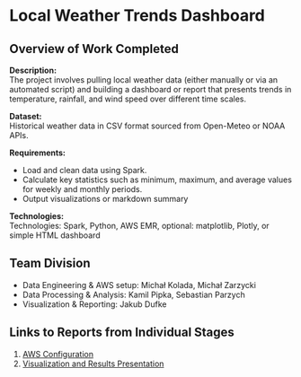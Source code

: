 # Local Weather Trends Dashboard

## Overview of Work Completed
**Description:**  
The project involves pulling local weather data (either manually or via an automated script) and building a dashboard or report that presents trends in temperature, rainfall, and wind speed over different time scales.

**Dataset:**  
Historical weather data in CSV format sourced from Open-Meteo or NOAA APIs.

**Requirements:**  
- Load and clean data using Spark.
- Calculate key statistics such as minimum, maximum, and average values for weekly and monthly periods.  
- Output visualizations or markdown summary

**Technologies:**  
Technologies: Spark, Python, AWS EMR, optional: matplotlib, Plotly, or simple HTML dashboard

## Team Division
- Data Engineering & AWS setup: Michał Kolada, Michał Zarzycki  
- Data Processing & Analysis: Kamil Pipka, Sebastian Parzych
- Visualization & Reporting: Jakub Dufke

## Links to Reports from Individual Stages
1. [AWS Configuration](AWS_configuration.md)  
2. [Visualization and Results Presentation](Visualization.md)
